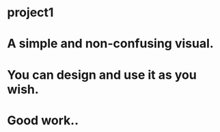 # project1

# A simple and non-confusing visual.
# You can design and use it as you wish.
# Good work..
